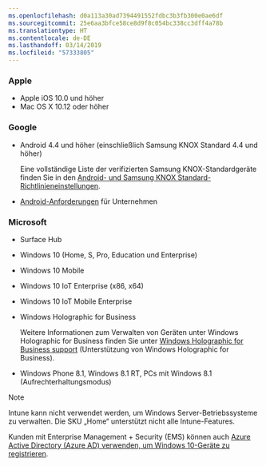 ```yaml
---
ms.openlocfilehash: d0a113a30ad7394491552fdbc3b3fb300e0ae6df
ms.sourcegitcommit: 25e6aa3bfce58ce8d9f8c054bc338cc3dff4a78b
ms.translationtype: HT
ms.contentlocale: de-DE
ms.lasthandoff: 03/14/2019
ms.locfileid: "57333805"
---
```



### <a name="apple"></a>Apple
- Apple iOS 10.0 und höher
- Mac OS X 10.12 oder höher

### <a name="google"></a>Google
- Android 4.4 und höher (einschließlich Samsung KNOX Standard 4.4 und höher)

  Eine vollständige Liste der verifizierten Samsung KNOX-Standardgeräte finden Sie in den [Android- und Samsung KNOX Standard-Richtlinieneinstellungen](/intune/supported-devices-browsers#supported-samsung-knox-standard-devices).


- [Android-Anforderungen](https://support.google.com/work/android/answer/6174145?hl=en) für Unternehmen

### <a name="microsoft"></a>Microsoft

- Surface Hub
- Windows 10 (Home, S, Pro, Education und Enterprise)
- Windows 10 Mobile
- Windows 10 IoT Enterprise (x86, x64)
- Windows 10 IoT Mobile Enterprise
- Windows Holographic for Business

  Weitere Informationen zum Verwalten von Geräten unter Windows Holographic for Business finden Sie unter [Windows Holographic for Business support](../windows-holographic-for-business.md) (Unterstützung von Windows Holographic for Business).

- Windows Phone 8.1, Windows 8.1 RT, PCs mit Windows 8.1 (Aufrechterhaltungsmodus)

> [!NOTE]
> Intune kann nicht verwendet werden, um Windows Server-Betriebssysteme zu verwalten. Die SKU „Home“ unterstützt nicht alle Intune-Features.

Kunden mit Enterprise Management + Security (EMS) können auch [Azure Active Directory (Azure AD) verwenden, um Windows 10-Geräte zu registrieren](/intune/windows-enroll).


